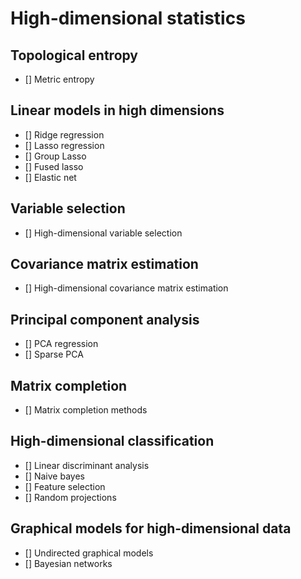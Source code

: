 # High-dimensional statistics

## Topological entropy
- [] Metric entropy

## Linear models in high dimensions
- [] Ridge regression
- [] Lasso regression
- [] Group Lasso
- [] Fused lasso
- [] Elastic net

## Variable selection
- [] High-dimensional variable selection

## Covariance matrix estimation
- [] High-dimensional covariance matrix estimation

## Principal component analysis
- [] PCA regression
- [] Sparse PCA

## Matrix completion
- [] Matrix completion methods

## High-dimensional classification
- [] Linear discriminant analysis
- [] Naive bayes
- [] Feature selection
- [] Random projections

## Graphical models for high-dimensional data
- [] Undirected graphical models
- [] Bayesian networks

